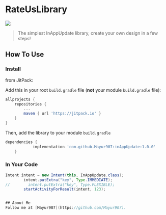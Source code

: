 # RateUsLibrary
[![](https://jitpack.io/v/Mayur907/inAppUpdate.svg)](https://jitpack.io/#Mayur907/inAppUpdate)

>The simplest InAppUpdate library, create your own design in a few steps!
 

## How To Use
### Install
from JitPack:

Add this in your root `build.gradle` file (**not** your module `build.gradle` file):
```gradle
allprojects {
    repositories {
        ...
        maven { url 'https://jitpack.io' }
    }
}

```
Then, add the library to your module `build.gradle`
```gradle
dependencies {
	        implementation 'com.github.Mayur907:inAppUpdate:1.0.0'
	}
```

### In Your Code
```java
Intent intent = new Intent(this, InAppUpdate.class);
        intent.putExtra("key", Type.IMMEDIATE);
//        intent.putExtra("key", Type.FLEXIBLE);
        startActivityForResult(intent, 123);


## About Me
Follow me at [Mayur907](https://github.com/Mayur907).
